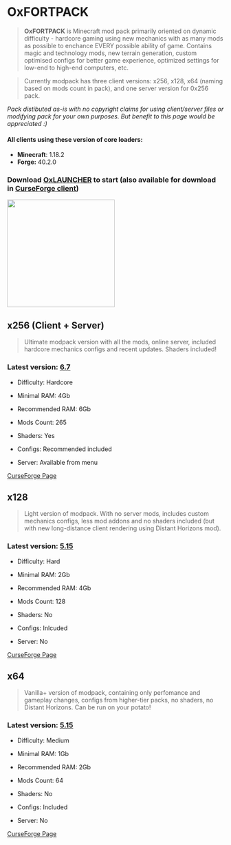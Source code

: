 # OxFORTPACK

> **OxFORTPACK** is Minecraft mod pack primarily oriented on dynamic difficulty - hardcore gaming using new mechanics with as many mods as possible to enchance EVERY possible ability of game. Contains magic and technology mods, new terrain generation, custom optimised configs for better game experience, optimized settings for low-end to high-end computers, etc.

> Currently modpack has three client versions: x256, x128, x64 (naming based on mods count in pack), and one server version for 0x256 pack.

*Pack distibuted as-is with no copyright claims for using client/server files or modifying pack 
for your own purposes. 
But benefit to this page would be appreciated :)*

#### All clients using these version of core loaders:
* **Minecraft**: 1.18.2
* **Forge:** 40.2.0

### Download [OxLAUNCHER](https://oxlauncher.ru/) to start (also available for download in [CurseForge client](https://download.curseforge.com/))

<a href="https://discord.gg/Yy4y7tjKfY">
<img src="https://user-images.githubusercontent.com/31781674/207122521-e835a0eb-f52d-4f6a-8d16-0ea6b32e3c0d.png" width="250" href="https://discord.gg/Yy4y7tjKfY">
</a>

## x256 (Client + Server)

> Ultimate modpack version with all the mods, online server, included hardcore mechanics configs and recent updates. Shaders included!

### Latest version: [6.7](https://github.com/Proxwian/oxtopackmc/blob/main/CHANGELOG.md)

* Difficulty: Hardcore

* Minimal RAM: 4Gb

* Recommended RAM: 6Gb

* Mods Count: 265

* Shaders: Yes

* Configs: Recommended included

* Server: Available from menu

[CurseForge Page](https://www.curseforge.com/minecraft/modpacks/oxfortpack)


## x128

> Light version of modpack. With no server mods, includes custom mechanics configs, less mod addons and no shaders included (but with new long-distance client rendering using Distant Horizons mod).

### Latest version: [5.15](https://github.com/Proxwian/oxtopackmc/blob/main/CHANGELOGx128.md)

* Difficulty: Hard

* Minimal RAM: 2Gb

* Recommended RAM: 4Gb

* Mods Count: 128

* Shaders: No

* Configs: Inlcuded

* Server: No


[CurseForge Page](https://www.curseforge.com/minecraft/modpacks/oxfortpack-x128)


## x64

> Vanilla+ version of modpack, containing only perfomance and gameplay changes, configs from higher-tier packs, no shaders, no Distant Horizons. Can be run on your potato!

### Latest version: [5.15](https://github.com/Proxwian/oxtopackmc/blob/main/CHANGELOGx64.md)

* Difficulty: Medium

* Minimal RAM: 1Gb

* Recommended RAM: 2Gb

* Mods Count: 64

* Shaders: No

* Configs: Included

* Server: No


[CurseForge Page](https://www.curseforge.com/minecraft/modpacks/oxfortpack-x64)

